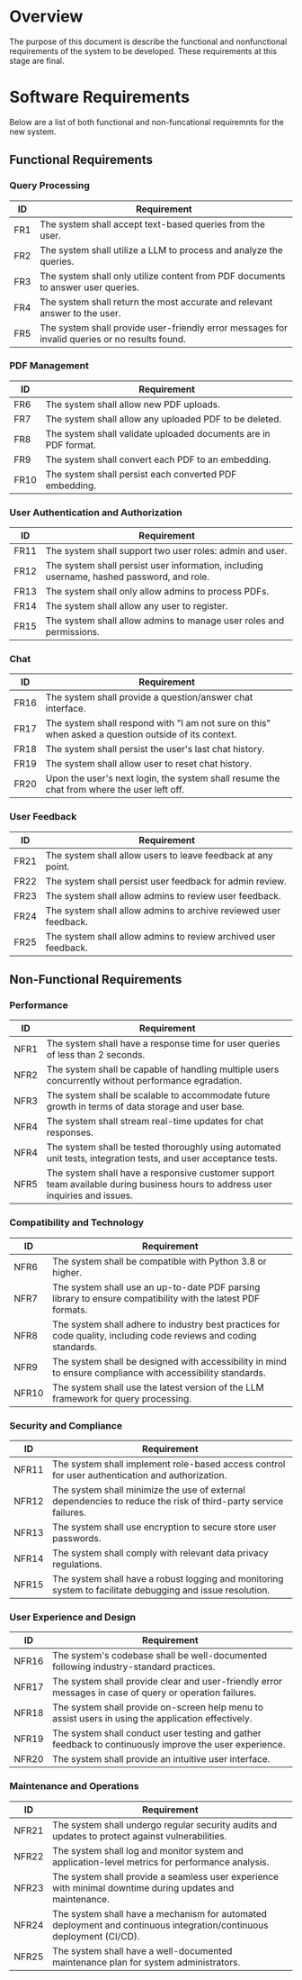 # Overview

The purpose of this document is describe the functional and nonfunctional requirements of the system to be developed. These requirements at this stage are final.

# Software Requirements

Below are a list of both functional and non-funcational requiremnts for the new system.

## Functional Requirements

### Query Processing

| ID | Requirement |
| ---- | ----------- |
| FR1  | The system shall accept text-based queries from the user. |
| FR2  | The system shall utilize a LLM to process and analyze the queries. |
| FR3  | The system shall only utilize content from PDF documents to answer user queries. |
| FR4  | The system shall return the most accurate and relevant answer to the user. |
| FR5  | The system shall provide user-friendly error messages for invalid queries or no results found. |

### PDF Management

| ID | Requirement |
| ---- | ----------- |
| FR6  | The system shall allow new PDF uploads. |
| FR7  | The system shall allow any uploaded PDF to be deleted. |
| FR8  | The system shall validate uploaded documents are in PDF format. |
| FR9  | The system shall convert each PDF to an embedding. |
| FR10 | The system shall persist each converted PDF embedding. |

### User Authentication and Authorization

| ID | Requirement |
| ---- | ----------- |
| FR11 | The system shall support two user roles: admin and user. |
| FR12 | The system shall persist user information, including username, hashed password, and role. |
| FR13 | The system shall only allow admins to process PDFs. |
| FR14 | The system shall allow any user to register. |
| FR15 | The system shall allow admins to manage user roles and permissions. |

### Chat

| ID | Requirement |
| ---- | ----------- |
| FR16 | The system shall provide a question/answer chat interface. |
| FR17 | The system shall respond with "I am not sure on this" when asked a question outside of its context. |
| FR18 | The system shall persist the user's last chat history. |
| FR19 | The system shall allow user to reset chat history. |
| FR20 | Upon the user's next login, the system shall resume the chat from where the user left off. |

### User Feedback

| ID | Requirement |
| ---- | ----------- |
| FR21 | The system shall allow users to leave feedback at any point. |
| FR22 | The system shall persist user feedback for admin review. |
| FR23 | The system shall allow admins to review user feedback. |
| FR24 | The system shall allow admins to archive reviewed user feedback. |
| FR25 | The system shall allow admins to review archived user feedback. |

## Non-Functional Requirements

### Performance

| ID | Requirement |
| ----- | ----------- |
| NFR1  | The system shall have a response time for user queries of less than 2 seconds. |
| NFR2  | The system shall be capable of handling multiple users concurrently without performance egradation. |
| NFR3  | The system shall be scalable to accommodate future growth in terms of data storage and user base. |
| NFR4  | The system shall stream real-time updates for chat responses. |
| NFR4  | The system shall be tested thoroughly using automated unit tests, integration tests, and user acceptance tests. |
| NFR5  | The system shall have a responsive customer support team available during business hours to address user inquiries and issues. |

### Compatibility and Technology

| ID | Requirement |
| ----- | ----------- |
| NFR6  | The system shall be compatible with Python 3.8 or higher. |
| NFR7  | The system shall use an up-to-date PDF parsing library to ensure compatibility with the latest PDF formats. |
| NFR8  | The system shall adhere to industry best practices for code quality, including code reviews and coding standards. |
| NFR9  | The system shall be designed with accessibility in mind to ensure compliance with accessibility standards. |
| NFR10 | The system shall use the latest version of the LLM framework for query processing. |

### Security and Compliance

| ID | Requirement |
| ----- | ----------- |
| NFR11 | The system shall implement role-based access control for user authentication and authorization. |
| NFR12 | The system shall minimize the use of external dependencies to reduce the risk of third-party service failures. |
| NFR13 | The system shall use encryption to secure store user passwords. |
| NFR14 | The system shall comply with relevant data privacy regulations. |
| NFR15 | The system shall have a robust logging and monitoring system to facilitate debugging and issue resolution. |

### User Experience and Design

| ID | Requirement |
| ----- | ----------- |
| NFR16 | The system's codebase shall be well-documented following industry-standard practices. |
| NFR17 | The system shall provide clear and user-friendly error messages in case of query or operation failures. |
| NFR18 | The system shall provide on-screen help menu to assist users in using the application effectively. |
| NFR19 | The system shall conduct user testing and gather feedback to continuously improve the user experience. |
| NFR20 | The system shall provide an intuitive user interface. |

### Maintenance and Operations

| ID | Requirement |
| ----- | ----------- |
| NFR21 | The system shall undergo regular security audits and updates to protect against vulnerabilities. |
| NFR22 | The system shall log and monitor system and application-level metrics for performance analysis. |
| NFR23 | The system shall provide a seamless user experience with minimal downtime during updates and maintenance. |
| NFR24 | The system shall have a mechanism for automated deployment and continuous integration/continuous deployment (CI/CD). |
| NFR25 | The system shall have a well-documented maintenance plan for system administrators. |
